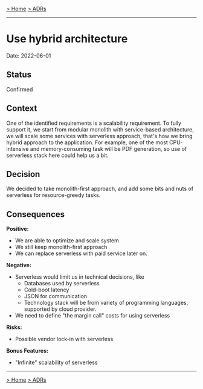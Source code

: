 [> Home](../README.md)    [> ADRs](README.md)

---

# Use hybrid architecture <!-- ADR title //-->

Date: 2022-06-01 <!-- current date //-->

## Status

Confirmed
<!-- (Draft|Proposed|Confirmed) //-->

## Context

One of the identified requirements is a scalability requirement. To fully support it, we start from modular monolith with service-based architecture, 
we will scale some services with serverless approach, that's how we bring hybrid approach to the application. For example, one of the most CPU-intensive
and memory-consuming task will be PDF generation, so use of serverless stack here could help us a bit.

<!-- Add some context to explain what was the reason to introduce this ADR //-->

## Decision

We decided to take monolith-first approach, and add some bits and nuts of serverless for resource-greedy tasks.
<!-- The decision given with with rational // -->

## Consequences

**Positive:**

- We are able to optimize and scale system<!-- One of the drivers to consider it // -->
- We still keep monolith-first approach
- We can replace serverless with paid service later on.

**Negative:**

- Serverless would limit us in technical decisions, like
  - Databases used by serverless
  - Cold-boot latency 
  - JSON for communication 
  - Technology stack will be from variety of programming languages, supported by cloud provider. <!-- One of the drivers to reject it // -->
- We need to define "the margin call" costs for using serverless

**Risks:**

- Possible vendor lock-in with serverless

**Bonus Features:**

- "Infinite" scalability of serverless <!-- What we get for free // -->

---

[> Home](../README.md)    [> ADRs](README.md)
